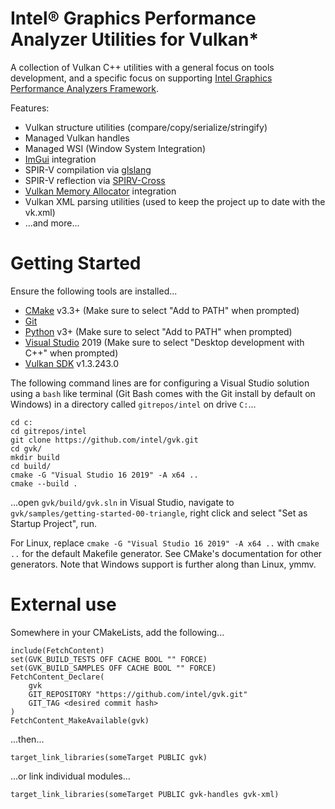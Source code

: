 
# Intel® Graphics Performance Analyzer Utilities for Vulkan*

A collection of Vulkan C++ utilities with a general focus on tools development, and a specific focus on supporting [Intel Graphics Performance Analyzers Framework](https://intel.github.io/gpasdk-doc/).

Features:
 - Vulkan structure utilities (compare/copy/serialize/stringify)
 - Managed Vulkan handles
 - Managed WSI (Window System Integration)
 - [ImGui](https://github.com/ocornut/imgui) integration
 - SPIR-V compilation via [glslang](https://github.com/KhronosGroup/glslang)
 - SPIR-V reflection via [SPIRV-Cross](https://github.com/KhronosGroup/SPIRV-Cross)
 - [Vulkan Memory Allocator](https://gpuopen.com/vulkan-memory-allocator/) integration
 - Vulkan XML parsing utilities (used to keep the project up to date with the vk.xml)
 - ...and more...

# Getting Started
Ensure the following tools are installed...
 - [CMake](https://cmake.org/download/) v3.3+ (Make sure to select "Add to PATH" when prompted)
 - [Git](https://git-scm.com/)
 - [Python](https://www.python.org/downloads/) v3+ (Make sure to select "Add to PATH" when prompted)
 - [Visual Studio](https://visualstudio.microsoft.com/vs/community/) 2019 (Make sure to select "Desktop development with C++" when prompted)
 - [Vulkan SDK](https://vulkan.lunarg.com/sdk/home) v1.3.243.0

The following command lines are for configuring a Visual Studio solution using a  `bash` like terminal (Git Bash comes with the Git install by default on Windows) in a directory called `gitrepos/intel` on drive `C:`...
```
cd c:
cd gitrepos/intel
git clone https://github.com/intel/gvk.git
cd gvk/
mkdir build
cd build/
cmake -G "Visual Studio 16 2019" -A x64 ..
cmake --build .
```
...open `gvk/build/gvk.sln` in Visual Studio, navigate to `gvk/samples/getting-started-00-triangle`, right click and select "Set as Startup Project", run.

For Linux, replace `cmake -G "Visual Studio 16 2019" -A x64 ..` with `cmake ..` for the default Makefile generator.  See CMake's documentation for other generators.  Note that Windows support is further along than Linux, ymmv.

# External use
Somewhere in your CMakeLists, add the following...
```
include(FetchContent)
set(GVK_BUILD_TESTS OFF CACHE BOOL "" FORCE)
set(GVK_BUILD_SAMPLES OFF CACHE BOOL "" FORCE)
FetchContent_Declare(
    gvk
    GIT_REPOSITORY "https://github.com/intel/gvk.git"
    GIT_TAG <desired commit hash>
)
FetchContent_MakeAvailable(gvk)
```
...then...
```
target_link_libraries(someTarget PUBLIC gvk)
```
...or link individual modules...
```
target_link_libraries(someTarget PUBLIC gvk-handles gvk-xml)
```
